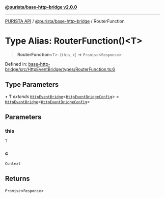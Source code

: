 [**@purista/base-http-bridge v2.0.0**](../README.md)

***

[PURISTA API](../../../packages.md) / [@purista/base-http-bridge](../README.md) / RouterFunction

# Type Alias: RouterFunction()\<T\>

> **RouterFunction**\<`T`\>: (`this`, `c`) => `Promise`\<`Response`\>

Defined in: [base-http-bridge/src/HttpEventBridge/types/RouterFunction.ts:6](https://github.com/puristajs/purista/blob/master/packages/base-http-bridge/src/HttpEventBridge/types/RouterFunction.ts#L6)

## Type Parameters

• **T** *extends* [`HttpEventBridge`](../classes/HttpEventBridge.md)\<[`HttpEventBridgeConfig`](HttpEventBridgeConfig.md)\> = [`HttpEventBridge`](../classes/HttpEventBridge.md)\<[`HttpEventBridgeConfig`](HttpEventBridgeConfig.md)\>

## Parameters

### this

`T`

### c

`Context`

## Returns

`Promise`\<`Response`\>
